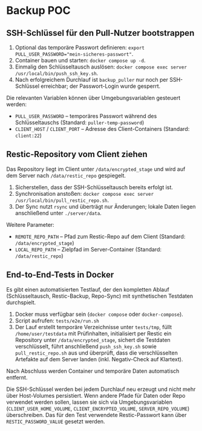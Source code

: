 # Backup POC

## SSH-Schlüssel für den Pull-Nutzer bootstrappen

1. Optional das temporäre Passwort definieren: `export PULL_USER_PASSWORD="mein-sicheres-passwort"`.
2. Container bauen und starten: `docker compose up -d`.
3. Einmalig den Schlüsseltausch auslösen: `docker compose exec server /usr/local/bin/push_ssh_key.sh`.
4. Nach erfolgreichem Durchlauf ist `backup_puller` nur noch per SSH-Schlüssel erreichbar; der Passwort-Login wurde gesperrt.

Die relevanten Variablen können über Umgebungsvariablen gesteuert werden:

- `PULL_USER_PASSWORD` – temporäres Passwort während des Schlüsseltauschs (Standard: `puller-temp-password`)
- `CLIENT_HOST` / `CLIENT_PORT` – Adresse des Client-Containers (Standard: `client:22`)

## Restic-Repository vom Client ziehen

Das Repository liegt im Client unter `/data/encrypted_stage` und wird auf dem Server nach `/data/restic_repo` gespiegelt.

1. Sicherstellen, dass der SSH-Schlüsseltausch bereits erfolgt ist.
2. Synchronisation anstoßen: `docker compose exec server /usr/local/bin/pull_restic_repo.sh`.
3. Der Sync nutzt `rsync` und überträgt nur Änderungen; lokale Daten liegen anschließend unter `./server/data`.

Weitere Parameter:

- `REMOTE_REPO_PATH` – Pfad zum Restic-Repo auf dem Client (Standard: `/data/encrypted_stage`)
- `LOCAL_REPO_PATH` – Zielpfad im Server-Container (Standard: `/data/restic_repo`)

## End-to-End-Tests in Docker

Es gibt einen automatisierten Testlauf, der den kompletten Ablauf (Schlüsseltausch, Restic-Backup, Repo-Sync) mit synthetischen Testdaten durchspielt.

1. Docker muss verfügbar sein (`docker compose` oder `docker-compose`).
2. Script aufrufen: `tests/e2e/run.sh`
3. Der Lauf erstellt temporäre Verzeichnisse unter `tests/tmp`, füllt `/home/user/testdata` mit Prüfinhalten, initialisiert per Restic ein Repository unter `/data/encrypted_stage`, sichert die Testdaten verschlüsselt, führt anschließend `push_ssh_key.sh` sowie `pull_restic_repo.sh` aus und überprüft, dass die verschlüsselten Artefakte auf dem Server landen (inkl. Negativ-Check auf Klartext).

Nach Abschluss werden Container und temporäre Daten automatisch entfernt.

Die SSH-Schlüssel werden bei jedem Durchlauf neu erzeugt und nicht mehr über Host-Volumes persistiert. Wenn andere Pfade für Daten oder Repo verwendet werden sollen, lassen sie sich via Umgebungsvariablen (`CLIENT_USER_HOME_VOLUME`, `CLIENT_ENCRYPTED_VOLUME`, `SERVER_REPO_VOLUME`) überschreiben. Das für den Test verwendete Restic-Passwort kann über `RESTIC_PASSWORD_VALUE` gesetzt werden.
